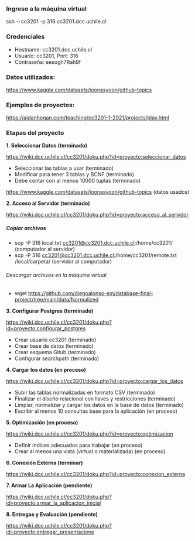 ### Ingreso a la máquina virtual
ssh -l cc3201 -p 316 cc3201.dcc.uchile.cl

### Credenciales
- Hostname: cc3201.dcc.uchile.cl
- Usuario: cc3201, Port: 316
- Contraseña: eesogh7Rah9f

### Datos utilizados:
https://www.kaggle.com/datasets/joonasyoon/github-topics

### Ejemplos de proyectos:
https://aidanhogan.com/teaching/cc3201-1-2021/projects/play.html

### Etapas del proyecto

**1. Seleccionar Datos (terminado)** 
   
   https://wiki.dcc.uchile.cl/cc3201/doku.php?id=proyecto:seleccionar_datos
   
   - Seleccionar las tablas a usar (terminado)
   - Modificar para tener 3 tablas y BCNF (terminado)
   - Debe contar con al menos 10000 tuplas (terminado)
   
   https://www.kaggle.com/datasets/joonasyoon/github-topics (datos usados)

**2. Acceso al Servidor (terminado)**

   https://wiki.dcc.uchile.cl/cc3201/doku.php?id=proyecto:acceso_al_servidor
   
   ##### Copiar archivos
   - scp -P 316 local.txt cc3201@cc3201.dcc.uchile.cl:/home/cc3201/ (computador al servidor)
   - scp -P 316 cc3201@cc3201.dcc.uchile.cl:/home/cc3201/remote.txt /local/carpeta/ (servidor al computador)

   ###### Descargar archivos en la máquina virtual
   - wget https://github.com/diegoalonso-sm/database-final-project/tree/main/data/Normalized

**3. Configurar Postgres (terminado)**

   https://wiki.dcc.uchile.cl/cc3201/doku.php?id=proyecto:configurar_postgres
   
   - Crear usuario cc3201 (terminado)
   - Crear base de datos (terminado)
   - Crear esquema Gitub (terminado)
   - Configurar searchpath (terminado)

**4. Cargar los datos (en proceso)**

   https://wiki.dcc.uchile.cl/cc3201/doku.php?id=proyecto:cargar_los_datos
   
   - Subir las tablas normalizadas en formato CSV (terminado) 
   - Finalizar el diseño relacional con llaves y restricciones (terminado)
   - Limpiar, normalizar y cargar los datos en la base de datos (terminado)
   - Escribir al menos 10 consultas base para la aplicación (en proceso)

**5. Optimización (en proceso)**

   https://wiki.dcc.uchile.cl/cc3201/doku.php?id=proyecto:optimizacion

   - Definir índices adecuados para trabajar (en proceso)
   - Crear al menos una vista (virtual o materializada) (en proceso)

**6. Conexión Externa (terminar)**

   https://wiki.dcc.uchile.cl/cc3201/doku.php?id=proyecto:conexion_externa

**7. Armar La Aplicación (pendiente)**
  
   https://wiki.dcc.uchile.cl/cc3201/doku.php?id=proyecto:armar_la_aplicacion_inicial

**8. Entregas y Evaluación (pendiente)**
  
   https://wiki.dcc.uchile.cl/cc3201/doku.php?id=proyecto:entregar_presentacione
